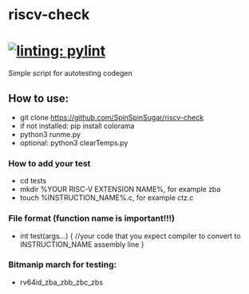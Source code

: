 # riscv-check

[![linting: pylint](https://img.shields.io/badge/linting-pylint-yellowgreen)](https://github.com/pylint-dev/pylint)
=========

Simple script for autotesting codegen

## How to use:
* git clone https://github.com/SpinSpinSugar/riscv-check
* if not installed: pip install colorama
* python3 runme.py
* optional: python3 clearTemps.py

### How to add your test
* cd tests
* mkdir %YOUR RISC-V EXTENSION NAME%, for example zba
* touch %INSTRUCTION_NAME%.c, for example ctz.c

### File format (function name is important!!!)
* int test(args...) {
	//your code that you expect compiler to convert to INSTRUCTION_NAME assembly line
}

### Bitmanip march for testing:
* rv64id_zba_zbb_zbc_zbs
